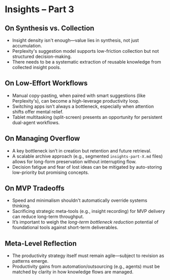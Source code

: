 # Insights – Part 3

## On Synthesis vs. Collection

- Insight density isn't enough—value lies in synthesis, not just accumulation.
- Perplexity's suggestion model supports low-friction collection but not structured decision-making.
- There needs to be a systematic extraction of reusable knowledge from collected insight pools.

## On Low-Effort Workflows

- Manual copy-pasting, when paired with smart suggestions (like Perplexity's), can become a high-leverage productivity loop.
- Switching apps isn't always a bottleneck, especially when attention shifts offer mental relief.
- Tablet multitasking (split-screen) presents an opportunity for persistent dual-agent workflows.

## On Managing Overflow

- A key bottleneck isn’t in creation but retention and future retrieval.
- A scalable archive approach (e.g., segmented `insights-part-X.md` files) allows for long-form preservation without interrupting flow.
- Decision fatigue and fear of lost ideas can be mitigated by auto-storing low-priority but promising concepts.

## On MVP Tradeoffs

- Speed and minimalism shouldn't automatically override systems thinking.
- Sacrificing strategic meta-tools (e.g., insight recording) for MVP delivery can reduce long-term throughput.
- It’s important to weigh the *long-term bottleneck reduction* potential of foundational tools against short-term deliverables.

## Meta-Level Reflection

- The productivity strategy itself must remain agile—subject to revision as patterns emerge.
- Productivity gains from automation/outsourcing (e.g., agents) must be matched by clarity in how knowledge flows are managed.

